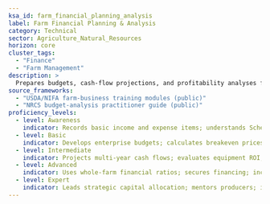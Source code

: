 ```yaml
---
ksa_id: farm_financial_planning_analysis
label: Farm Financial Planning & Analysis
category: Technical
sector: Agriculture_Natural_Resources
horizon: core
cluster_tags:
  - "Finance"
  - "Farm Management"
description: >
  Prepares budgets, cash-flow projections, and profitability analyses for farm enterprises; assesses investment returns and risk scenarios.
source_frameworks:
  - "USDA/NIFA farm-business training modules (public)"
  - "NRCS budget-analysis practitioner guide (public)"
proficiency_levels:
  - level: Awareness
    indicator: Records basic income and expense items; understands Schedule F tax form.
  - level: Basic
    indicator: Develops enterprise budgets; calculates breakeven prices.
  - level: Intermediate
    indicator: Projects multi-year cash flows; evaluates equipment ROI; analyses sensitivity to price or yield changes.
  - level: Advanced
    indicator: Uses whole-farm financial ratios; secures financing; incorporates conservation-practice cost–benefit.
  - level: Expert
    indicator: Leads strategic capital allocation; mentors producers; interfaces with lenders and investors on complex deals.
---
```

